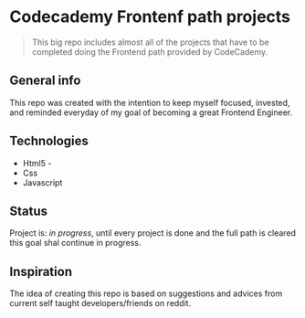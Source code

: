# Codecademy Frontenf path projects
> This big repo includes almost all of the projects that have to be completed doing the Frontend path provided by CodeCademy.

## General info
This repo was created with the intention to keep myself focused, invested, and reminded everyday of my goal of becoming a great Frontend Engineer.

## Technologies
* Html5 - 
* Css 
* Javascript 

## Status
Project is: _in progress_, until every project is done and the full path is cleared this goal shal continue in progress.

## Inspiration
The idea of creating this repo is based on suggestions and advices from current self taught developers/friends on reddit.  
